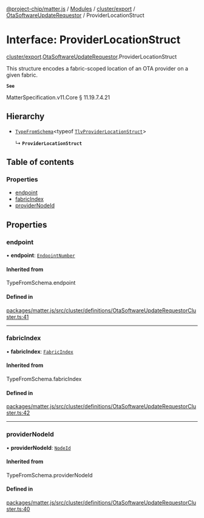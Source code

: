 [@project-chip/matter.js](../README.md) / [Modules](../modules.md) / [cluster/export](../modules/cluster_export.md) / [OtaSoftwareUpdateRequestor](../modules/cluster_export.OtaSoftwareUpdateRequestor.md) / ProviderLocationStruct

# Interface: ProviderLocationStruct

[cluster/export](../modules/cluster_export.md).[OtaSoftwareUpdateRequestor](../modules/cluster_export.OtaSoftwareUpdateRequestor.md).ProviderLocationStruct

This structure encodes a fabric-scoped location of an OTA provider on a given fabric.

**`See`**

MatterSpecification.v11.Core § 11.19.7.4.21

## Hierarchy

- [`TypeFromSchema`](../modules/tlv_export.md#typefromschema)\<typeof [`TlvProviderLocationStruct`](../modules/cluster_export.OtaSoftwareUpdateRequestor.md#tlvproviderlocationstruct)\>

  ↳ **`ProviderLocationStruct`**

## Table of contents

### Properties

- [endpoint](cluster_export.OtaSoftwareUpdateRequestor.ProviderLocationStruct.md#endpoint)
- [fabricIndex](cluster_export.OtaSoftwareUpdateRequestor.ProviderLocationStruct.md#fabricindex)
- [providerNodeId](cluster_export.OtaSoftwareUpdateRequestor.ProviderLocationStruct.md#providernodeid)

## Properties

### endpoint

• **endpoint**: [`EndpointNumber`](../modules/datatype_export.md#endpointnumber)

#### Inherited from

TypeFromSchema.endpoint

#### Defined in

[packages/matter.js/src/cluster/definitions/OtaSoftwareUpdateRequestorCluster.ts:41](https://github.com/project-chip/matter.js/blob/0c058ae17fdba4c0b89b8b13c309011d51782299/packages/matter.js/src/cluster/definitions/OtaSoftwareUpdateRequestorCluster.ts#L41)

___

### fabricIndex

• **fabricIndex**: [`FabricIndex`](../modules/datatype_export.md#fabricindex)

#### Inherited from

TypeFromSchema.fabricIndex

#### Defined in

[packages/matter.js/src/cluster/definitions/OtaSoftwareUpdateRequestorCluster.ts:42](https://github.com/project-chip/matter.js/blob/0c058ae17fdba4c0b89b8b13c309011d51782299/packages/matter.js/src/cluster/definitions/OtaSoftwareUpdateRequestorCluster.ts#L42)

___

### providerNodeId

• **providerNodeId**: [`NodeId`](../modules/datatype_export.md#nodeid)

#### Inherited from

TypeFromSchema.providerNodeId

#### Defined in

[packages/matter.js/src/cluster/definitions/OtaSoftwareUpdateRequestorCluster.ts:40](https://github.com/project-chip/matter.js/blob/0c058ae17fdba4c0b89b8b13c309011d51782299/packages/matter.js/src/cluster/definitions/OtaSoftwareUpdateRequestorCluster.ts#L40)
